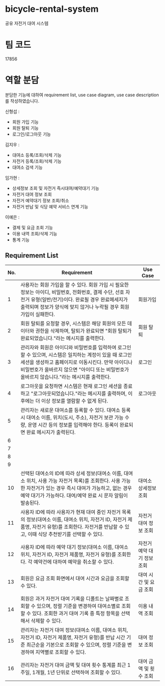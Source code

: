 # bicycle-rental-system

공유 자전거 대여 시스템

# 팀 코드

17856

# 역할 분담

분담한 기능에 대하여 requirement list, use case diagram, use case description 를 작성하였습니다.

신형섭 : <br>

- 회원 가입 기능
- 회원 탈퇴 기능
- 로그인/로그아웃 기능

김지우 :<br>

- 대여소 등록/조회/삭제 기능
- 자전거 등록/조회/삭제 기능
- 대여소 검색 기능

임가현 : <br>

- 상세정보 조회 및 자전거 즉시대여/예약대기 기능
- 자전거 대여 정보 조회
- 자전거 예약대기 정보 조회/취소
- 자전거 반납 및 식당 예약 서비스 연계 기능

이예은 : <br>

- 결제 및 요금 조회 기능
- 이용 내역 조회/삭제 기능
- 통계 기능

## Requirement List

| No. | Requirement                                                                                                                                                                                                                                                 | Use Case                   |
| --- | ----------------------------------------------------------------------------------------------------------------------------------------------------------------------------------------------------------------------------------------------------------- | -------------------------- |
| 1   | 사용자는 회원 가입을 할 수 있다. 회원 가입 시 필요한 정보는 아이디, 비밀번호, 전화번호, 결제 수단, 선호 자전거 유형(일반/전기)이다. 완료될 경우 완료메세지가 출력되며 정보가 양식에 맞지 않거나 누락될 경우 회원가입이 실패한다.                            | 회원가입                   |
| 2   | 회원 탈퇴를 요청할 경우, 시스템은 해당 회원의 모든 데이터와 권한을 삭제하며, 탈퇴가 완료되면 "회원 탈퇴가 완료되었습니다."라는 메시지를 출력한다.                                                                                                           | 회원 탈퇴                  |
| 3   | 관리자와 회원은 아이디와 비밀번호를 입력하여 로그인할 수 있으며, 시스템은 일치하는 계정이 있을 때 로그인 세션을 생성하고 홈페이지로 이동시킨다. 만약 아이디나 비밀번호가 올바르지 않으면 "아이디 또는 비밀번호가 올바르지 않습니다."라는 메시지를 출력한다. | 로그인                     |
| 4   | 로그아웃을 요청하면 시스템은 현재 로그인 세션을 종료하고 "로그아웃되었습니다."라는 메시지를 출력하며, 이후에는 더 이상 정보를 열람할 수 없게 된다.                                                                                                          | 로그아웃                   |
| 5   | 관리자는 새로운 대여소를 등록할 수 있다. 대여소 등록 시 대여소 이름, 위치(도시, 주소), 자전거 보관 가능 수량, 운영 시간 등의 정보를 입력해야 한다. 등록이 완료되면 완료 메시지가 출력된다.                                                                  |                            |
| 6   |                                                                                                                                                                                                                                                             |                            |
| 7   |                                                                                                                                                                                                                                                             |                            |
| 8   |                                                                                                                                                                                                                                                             |                            |
| 9   |                                                                                                                                                                                                                                                             |                            |
| 10  | 선택된 대여소의 ID에 따라 상세 정보(대여소 이름, 대여소 위치, 사용 가능 자전거 목록)를 조회한다. 사용 가능한 자전거가 있는 경우 즉시 대여가 가능하고, 없는 경우 예약 대기가 가능하다. 대여/예약 완료 시 문자 알림이 발송된다.                               | 대여소 상세정보 조회       |
| 11  | 사용자 ID에 따라 사용자가 현재 대여 중인 자전거 목록의 정보(대여소 이름, 대여소 위치, 자전거 ID, 자전거 제품명, 자전거 유형)를 조회한다. 자전거를 반납할 수 있고, 이때 식당 추천받기를 선택할 수 있다.                                                      | 자전거 대여 정보 조회      |
| 12  | 사용자 ID에 따라 예약 대기 정보(대여소 이름, 대여소 위치, 자전거 ID, 자전거 제품명, 자전거 유형)를 조회한다. 각 예약건에 대하여 예약을 취소할 수 있다.                                                                                                      | 자전거 예약 대기 정보 조회 |
| 13  | 회원은 요금 조회 화면에서 대여 시간과 요금을 조회할 수 있다.                                                                                                                                                                                                | 대여 시간 및 요금 조회     |
| 14  | 회원은 과거 자전거 대여 기록을 디폴트는 날짜별로 조회할 수 있으며, 정렬 기준을 변경하여 대여소별로 조회할 수 있다. 조회한 과거 대여 기록 중 특정 항목을 선택해서 삭제할 수 있다.                                                                            | 이용 내역 조회             |
| 15  | 관리자는 자전거 대여 정보(대여소 이름, 대여소 위치, 자전거 ID, 자전거 제품명, 자전거 유형)를 반납 시간 기준 최근순을 기본으로 조회할 수 있으며, 정렬 기준을 변경하여 지역별로 조회할 수 있다.                                                               | 대여 정보 조회             |
| 16  | 관리자는 자전거 대여 금액 및 대여 횟수 통계를 최근 1주일, 1개월, 1년 단위로 선택하여 조회할 수 있다.                                                                                                                                                        | 대여 금액 및 횟수 조회     |
